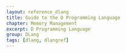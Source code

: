 ```yaml
---
layout: reference_dlang
title: Guide to the D Programming Language
chapter: Memory Management
excerpt: D Programming Language
group: DLang
tags: [dlang, dlangref]
---
```

